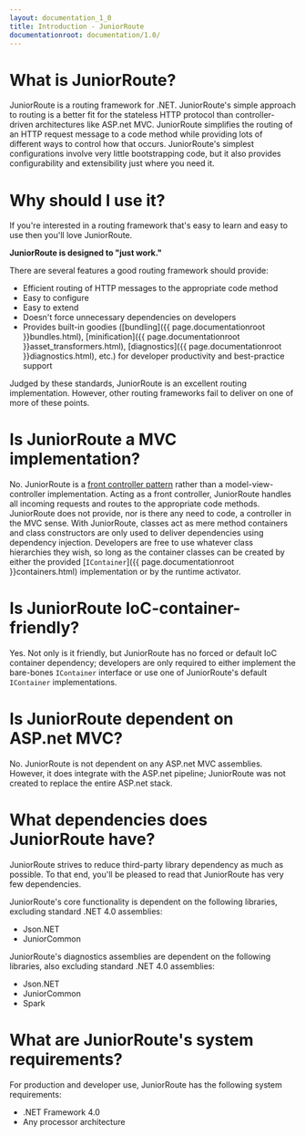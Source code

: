 ```yaml
---
layout: documentation_1_0
title: Introduction - JuniorRoute
documentationroot: documentation/1.0/
---
```

What is JuniorRoute?
=
JuniorRoute is a routing framework for .NET. JuniorRoute's simple approach to routing is a better fit for the stateless HTTP protocol than controller-driven architectures like ASP.net MVC. JuniorRoute simplifies the routing of an HTTP request message to a code method while providing lots of different ways to control how that occurs. JuniorRoute's simplest configurations involve very little bootstrapping code, but it also provides configurability and extensibility just where you need it.

Why should I use it?
=
If you're interested in a routing framework that's easy to learn and easy to use then you'll love JuniorRoute.

**JuniorRoute is designed to "just work."**

There are several features a good routing framework should provide:
* Efficient routing of HTTP messages to the appropriate code method
* Easy to configure
* Easy to extend
* Doesn't force unnecessary dependencies on developers
* Provides built-in goodies ([bundling]({{ page.documentationroot }}bundles.html), [minification]({{ page.documentationroot }}asset_transformers.html), [diagnostics]({{ page.documentationroot }}diagnostics.html), etc.) for developer productivity and best-practice support

Judged by these standards, JuniorRoute is an excellent routing implementation. However, other routing frameworks fail to deliver on one of more of these points.

Is JuniorRoute a MVC implementation?
=
No. JuniorRoute is a [front controller pattern](http://en.wikipedia.org/wiki/Front_Controller_pattern) rather than a model-view-controller implementation. Acting as a front controller, JuniorRoute handles all incoming requests and routes to the appropriate code methods. JuniorRoute does not provide, nor is there any need to code, a controller in the MVC sense. With JuniorRoute, classes act as mere method containers and class constructors are only used to deliver dependencies using dependency injection. Developers are free to use whatever class hierarchies they wish, so long as the container classes can be created by either the provided [```IContainer```]({{ page.documentationroot }}containers.html) implementation or by the runtime activator.

Is JuniorRoute IoC-container-friendly?
=
Yes. Not only is it friendly, but JuniorRoute has no forced or default IoC container dependency; developers are only required to either implement the bare-bones ```IContainer``` interface or use one of JuniorRoute's default ```IContainer``` implementations.

Is JuniorRoute dependent on ASP.net MVC?
=
No. JuniorRoute is not dependent on any ASP.net MVC assemblies. However, it does integrate with the ASP.net pipeline; JuniorRoute was not created to replace the entire ASP.net stack.

What dependencies does JuniorRoute have?
=
JuniorRoute strives to reduce third-party library dependency as much as possible. To that end, you'll be pleased to read that JuniorRoute has very few dependencies.

JuniorRoute's core functionality is dependent on the following libraries, excluding standard .NET 4.0 assemblies:
* Json.NET
* JuniorCommon

JuniorRoute's diagnostics assemblies are dependent on the following libraries, also excluding standard .NET 4.0 assemblies:
* Json.NET
* JuniorCommon
* Spark

What are JuniorRoute's system requirements?
=
For production and developer use, JuniorRoute has the following system requirements:
* .NET Framework 4.0
* Any processor architecture